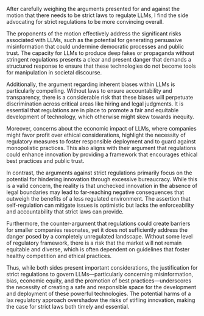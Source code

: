 After carefully weighing the arguments presented for and against the motion that there needs to be strict laws to regulate LLMs, I find the side advocating for strict regulations to be more convincing overall. 

The proponents of the motion effectively address the significant risks associated with LLMs, such as the potential for generating persuasive misinformation that could undermine democratic processes and public trust. The capacity for LLMs to produce deep fakes or propaganda without stringent regulations presents a clear and present danger that demands a structured response to ensure that these technologies do not become tools for manipulation in societal discourse.

Additionally, the argument regarding inherent biases within LLMs is particularly compelling. Without laws to ensure accountability and transparency, there is a considerable risk that these biases will perpetuate discrimination across critical areas like hiring and legal judgments. It is essential that regulations are in place to promote a fair and equitable development of technology, which otherwise might skew towards inequity.

Moreover, concerns about the economic impact of LLMs, where companies might favor profit over ethical considerations, highlight the necessity of regulatory measures to foster responsible deployment and to guard against monopolistic practices. This also aligns with their argument that regulations could enhance innovation by providing a framework that encourages ethical best practices and public trust.

In contrast, the arguments against strict regulations primarily focus on the potential for hindering innovation through excessive bureaucracy. While this is a valid concern, the reality is that unchecked innovation in the absence of legal boundaries may lead to far-reaching negative consequences that outweigh the benefits of a less regulated environment. The assertion that self-regulation can mitigate issues is optimistic but lacks the enforceability and accountability that strict laws can provide.

Furthermore, the counter-argument that regulations could create barriers for smaller companies resonates, yet it does not sufficiently address the danger posed by a completely unregulated landscape. Without some level of regulatory framework, there is a risk that the market will not remain equitable and diverse, which is often dependent on guidelines that foster healthy competition and ethical practices.

Thus, while both sides present important considerations, the justification for strict regulations to govern LLMs—particularly concerning misinformation, bias, economic equity, and the promotion of best practices—underscores the necessity of creating a safe and responsible space for the development and deployment of these powerful technologies. The potential harms of a lax regulatory approach overshadow the risks of stifling innovation, making the case for strict laws both timely and essential.